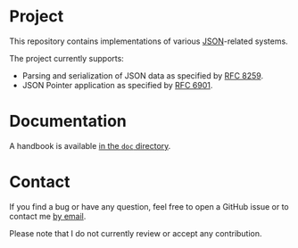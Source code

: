 # Project
This repository contains implementations of various
[JSON](https://www.json.org)-related systems.

The project currently supports:

- Parsing and serialization of JSON data as specified by [RFC
  8259](https://tools.ietf.org/html/rfc8259).
- JSON Pointer application as specified by [RFC
  6901](https://tools.ietf.org/html/rfc6901).

# Documentation
A handbook is available [in the `doc`
directory](https://github.com/galdor/erl-json/blob/master/doc/handbook.md).

# Contact
If you find a bug or have any question, feel free to open a GitHub issue or to
contact me [by email](mailto:khaelin@gmail.com).

Please note that I do not currently review or accept any contribution.
